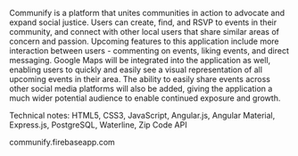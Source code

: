 Communify is a platform that unites communities in action to advocate and expand social justice. 
Users can create, find, and RSVP to events in their community, and connect with other local users 
that share similar areas of concern and passion. Upcoming features to this application include more 
interaction between users - commenting on events, liking events, and direct messaging. Google Maps 
will be integrated into the application as well, enabling users to quickly and easily see a visual 
representation of all upcoming events in their area. The ability to easily share events across other 
social media platforms will also be added, giving the application a much wider potential audience to 
enable continued exposure and growth.

Technical notes: HTML5, CSS3, JavaScript, Angular.js, Angular Material, Express.js, PostgreSQL, Waterline, Zip Code API

communify.firebaseapp.com
